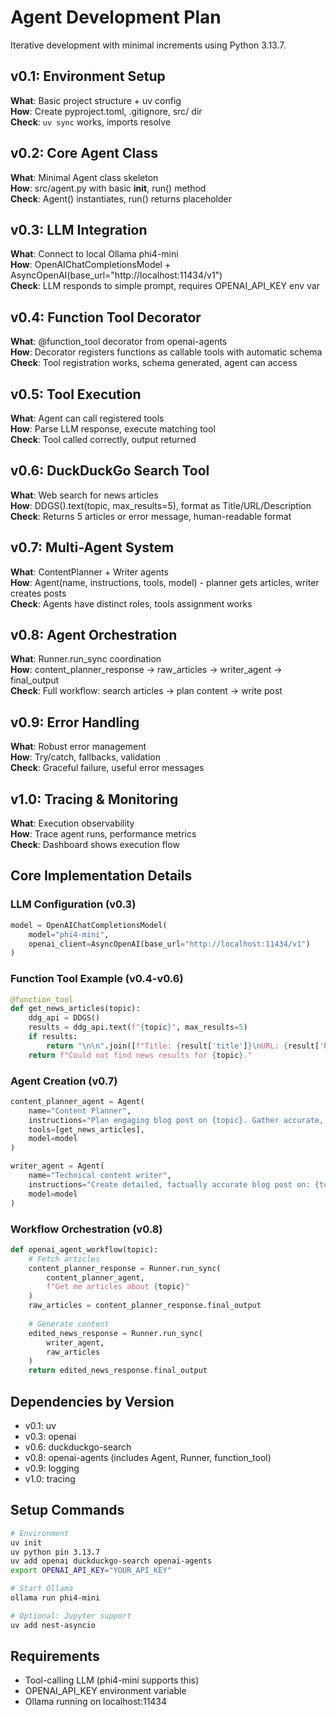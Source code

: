 # Agent Development Plan

Iterative development with minimal increments using Python 3.13.7.

## v0.1: Environment Setup
**What**: Basic project structure + uv config  
**How**: Create pyproject.toml, .gitignore, src/ dir  
**Check**: `uv sync` works, imports resolve

## v0.2: Core Agent Class
**What**: Minimal Agent class skeleton  
**How**: src/agent.py with basic __init__, run() method  
**Check**: Agent() instantiates, run() returns placeholder

## v0.3: LLM Integration
**What**: Connect to local Ollama phi4-mini  
**How**: OpenAIChatCompletionsModel + AsyncOpenAI(base_url="http://localhost:11434/v1")  
**Check**: LLM responds to simple prompt, requires OPENAI_API_KEY env var

## v0.4: Function Tool Decorator
**What**: @function_tool decorator from openai-agents  
**How**: Decorator registers functions as callable tools with automatic schema  
**Check**: Tool registration works, schema generated, agent can access

## v0.5: Tool Execution
**What**: Agent can call registered tools  
**How**: Parse LLM response, execute matching tool  
**Check**: Tool called correctly, output returned

## v0.6: DuckDuckGo Search Tool
**What**: Web search for news articles  
**How**: DDGS().text(topic, max_results=5), format as Title/URL/Description  
**Check**: Returns 5 articles or error message, human-readable format

## v0.7: Multi-Agent System
**What**: ContentPlanner + Writer agents  
**How**: Agent(name, instructions, tools, model) - planner gets articles, writer creates posts  
**Check**: Agents have distinct roles, tools assignment works

## v0.8: Agent Orchestration
**What**: Runner.run_sync coordination  
**How**: content_planner_response → raw_articles → writer_agent → final_output  
**Check**: Full workflow: search articles → plan content → write post

## v0.9: Error Handling
**What**: Robust error management  
**How**: Try/catch, fallbacks, validation  
**Check**: Graceful failure, useful error messages

## v1.0: Tracing & Monitoring
**What**: Execution observability  
**How**: Trace agent runs, performance metrics  
**Check**: Dashboard shows execution flow

## Core Implementation Details

### LLM Configuration (v0.3)
```python
model = OpenAIChatCompletionsModel(
    model="phi4-mini",
    openai_client=AsyncOpenAI(base_url="http://localhost:11434/v1")
)
```

### Function Tool Example (v0.4-v0.6)
```python
@function_tool
def get_news_articles(topic):
    ddg_api = DDGS()
    results = ddg_api.text(f"{topic}", max_results=5)
    if results:
        return "\n\n".join([f"Title: {result['title']}\nURL: {result['href']}\nDescription: {result['body']}" for result in results])
    return f"Could not find news results for {topic}."
```

### Agent Creation (v0.7)
```python
content_planner_agent = Agent(
    name="Content Planner",
    instructions="Plan engaging blog post on {topic}. Gather accurate, up-to-date info and structure content",
    tools=[get_news_articles],
    model=model
)

writer_agent = Agent(
    name="Technical content writer",
    instructions="Create detailed, factually accurate blog post on: {topic}",
    model=model
)
```

### Workflow Orchestration (v0.8)
```python
def openai_agent_workflow(topic):
    # Fetch articles
    content_planner_response = Runner.run_sync(
        content_planner_agent,
        f"Get me articles about {topic}"
    )
    raw_articles = content_planner_response.final_output
    
    # Generate content
    edited_news_response = Runner.run_sync(
        writer_agent,
        raw_articles
    )
    return edited_news_response.final_output
```

## Dependencies by Version
- v0.1: uv
- v0.3: openai
- v0.6: duckduckgo-search
- v0.8: openai-agents (includes Agent, Runner, function_tool)
- v0.9: logging
- v1.0: tracing

## Setup Commands
```bash
# Environment
uv init
uv python pin 3.13.7
uv add openai duckduckgo-search openai-agents
export OPENAI_API_KEY="YOUR_API_KEY"

# Start Ollama
ollama run phi4-mini

# Optional: Jupyter support
uv add nest-asyncio
```

## Requirements
- Tool-calling LLM (phi4-mini supports this)
- OPENAI_API_KEY environment variable
- Ollama running on localhost:11434
